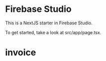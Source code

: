 # Firebase Studio

This is a NextJS starter in Firebase Studio.

To get started, take a look at src/app/page.tsx.
# invoice
